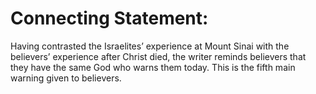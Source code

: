 # Connecting Statement:

Having contrasted the Israelites’ experience at Mount Sinai with the believers’ experience after Christ died, the writer reminds believers that they have the same God who warns them today. This is the fifth main warning given to believers.